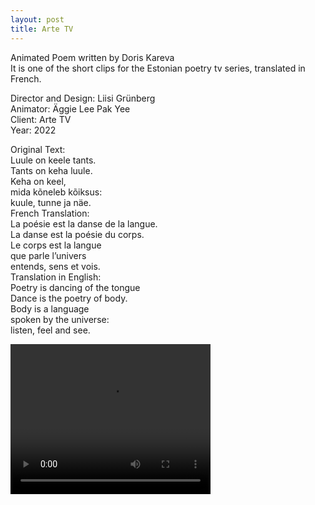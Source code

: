 ```yaml
---
layout: post
title: Arte TV
---
```


Animated Poem written by Doris Kareva  
It is one of the short clips for the Estonian poetry tv series, translated in French.

Director and Design: Liisi Grünberg  
Animator: Äggie Lee Pak Yee  
Client: Arte TV  
Year: 2022
	 	 	 	
Original Text:  
Luule on keele tants.  
Tants on keha luule.  
Keha on keel,  
mida kõneleb kõiksus:  
kuule, tunne ja näe.  
French Translation:  
La poésie est la danse de la langue.  
La danse est la poésie du corps.  
Le corps est la langue  
que parle l’univers  
entends, sens et vois.  
Translation in English:  
Poetry is dancing of the tongue  
Dance is the poetry of body.  
Body is a language  
spoken by the universe:  
listen, feel and see.

 <video width="320" height="240" controls>
  <source src="./assets/images/kareva/kareva001.mp4" type="video/mp4">
</video> 
